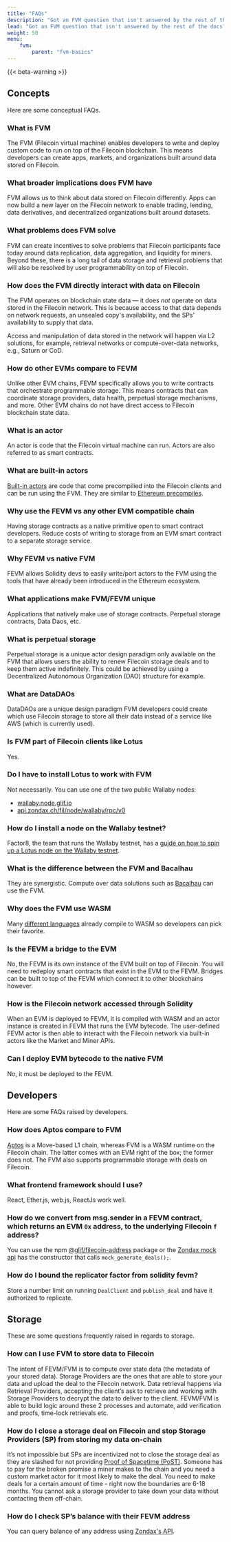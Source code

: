 ```yaml
---
title: "FAQs"
description: "Got an FVM question that isn't answered by the rest of the docs? Check out this currated list of commonly asked questions from the community."
lead: "Got an FVM question that isn't answered by the rest of the docs? Check out this currated list of commonly asked questions from the community. Still have a question after reading through this list? Create a post on fvm-forum.filecoin.io"
weight: 50
menu:
    fvm:
        parent: "fvm-basics"
---
```


{{< beta-warning >}}

## Concepts

Here are some conceptual FAQs.

### What is FVM

The FVM (Filecoin virtual machine) enables developers to write and deploy custom code to run on top of the Filecoin blockchain. This means developers can create apps, markets, and organizations built around data stored on Filecoin.

### What broader implications does FVM have

FVM allows us to think about data stored on Filecoin differently. Apps can now build a new layer on the Filecoin network to enable trading, lending, data derivatives, and decentralized organizations built around datasets.

### What problems does FVM solve

FVM can create incentives to solve problems that Filecoin participants face today around data replication, data aggregation, and liquidity for miners. Beyond these, there is a long tail of data storage and retrieval problems that will also be resolved by user programmability on top of Filecoin.

### How does the FVM directly interact with data on Filecoin

The FVM operates on blockchain state data — it does _not_ operate on data stored in the Filecoin network. This is because access to that data depends on network requests, an unsealed copy's availability, and the SPs' availability to supply that data.

Access and manipulation of data stored in the network will happen via L2 solutions, for example, retrieval networks or compute-over-data networks, e.g., Saturn or CoD.

### How do other EVMs compare to FEVM

Unlike other EVM chains, FEVM specifically allows you to write contracts that orchestrate programmable storage. This means contracts that can coordinate storage providers, data health, perpetual storage mechanisms, and more. Other EVM chains do not have direct access to Filecoin blockchain state data.

### What is an actor

An actor is code that the Filecoin virtual machine can run. Actors are also referred to as smart contracts.

### What are built-in actors

[Built-in actors](https://github.com/filecoin-project/builtin-actors) are code that come precompilied into the Filecoin clients and can be run using the FVM. They are similar to [Ethereum precompiles](https://www.evm.codes/precompiled?fork=merge).

### Why use the FEVM vs any other EVM compatible chain

Having storage contracts as a native primitive open to smart contract developers. Reduce costs of writing to storage from an EVM smart contract to a separate storage service.

### Why FEVM vs native FVM

FEVM allows Solidity devs to easily write/port actors to the FVM using the tools that have already been introduced in the Ethereum ecosystem.

### What applications make FVM/FEVM unique

Applications that natively make use of storage contracts. Perpetual storage contracts, Data Daos, etc.

### What is perpetual storage

Perpetual storage is a unique actor design paradigm only available on the FVM that allows users the ability to renew Filecoin storage deals and to keep them active indefinitely. This could be achieved by using a Decentralized Autonomous Organization (DAO) structure for example.

### What are DataDAOs

DataDAOs are a unique design paradigm FVM developers could create which use Filecoin storage to store all their data instead of a service like AWS (which is currently used).

### Is FVM part of Filecoin clients like Lotus

Yes.

### Do I have to install Lotus to work with FVM

Not necessarily. You can use one of the two public Wallaby nodes:

- [wallaby.node.glif.io](https://wallaby.node.glif.io/)
- [api.zondax.ch/fil/node/wallaby/rpc/v0](https://api.zondax.ch/fil/node/wallaby/rpc/v0)

### How do I install a node on the Wallaby testnet?

Factor8, the team that runs the Wallaby testnet, has a [guide on how to spin up a Lotus node on the Wallaby testnet](https://kb.factor8.io/en/docs/fil/wallabynet).

### What is the difference between the FVM and Bacalhau

They are synergistic. Compute over data solutions such as [Bacalhau](https://github.com/filecoin-project/bacalhau) can use the FVM.

### Why does the FVM use WASM

Many [different languages](https://github.com/appcypher/awesome-wasm-langs) already compile to WASM so developers can pick their favorite.

### Is the FEVM a bridge to the EVM

No, the FEVM is its own instance of the EVM built on top of Filecoin. You will need to redeploy smart contracts that exist in the EVM to the FEVM. Bridges can be built to top of the FEVM which connect it to other blockchains however.

### How is the Filecoin network accessed through Solidity

When an EVM is deployed to FEVM, it is compiled with WASM and an actor instance is created in FEVM that runs the EVM bytecode. The user-defined FEVM actor is then able to interact with the Filecoin network via built-in actors like the Market and Miner APIs.

### Can I deploy EVM bytecode to the native FVM

No, it must be deployed to the FEVM.

## Developers

Here are some FAQs raised by developers.

### How does Aptos compare to FVM

[Aptos](https://aptoslabs.com/) is a Move-based L1 chain, whereas FVM is a WASM runtime on the Filecoin chain. The latter comes with an EVM right of the box; the former does not. The FVM also supports programmable storage with deals on Filecoin.

### What frontend framework should I use?

React, Ether.js, web.js, ReactJs work well.

### How do we convert from msg.sender in a FEVM contract, which returns an EVM `0x` address, to the underlying Filecoin `f` address?

You can use the npm [@glif/filecoin-address](https://www.npmjs.com/package/@glif/filecoin-address) package or the [Zondax mock api](https://github.com/Zondax/fevm-solidity-mock-api) has the constructor that calls `mock_generate_deals();`.

### How do I bound the replicator factor from solidity fevm?

Store a number limit on running `DealClient` and `publish_deal` and have it authorized to replicate.

## Storage

These are some questions frequently raised in regards to storage.

### How can I use FVM to store data to Filecoin

The intent of FEVM/FVM is to compute over state data (the metadata of your stored data). Storage Providers are the ones that are able to store your data and upload the deal to the Filecoin network. Data retrieval happens via Retrieval Providers, accepting the client’s ask to retrieve and working with Storage Providers to decrypt the data to deliver to the client. FEVM/FVM is able to build logic around these 2 processes and automate, add verification and proofs, time-lock retrievals etc.

### How do I close a storage deal on Filecoin and stop Storage Providers (SP) from storing my data on-chain

It’s not impossible but SPs are incentivized not to close the storage deal as they are slashed for not providing [Proof of Spacetime (PoST)](https://spec.filecoin.io/algorithms/pos/). Someone has to pay for the broken promise a miner makes to the chain and you need a custom market actor for it most likely to make the deal. You need to make deals for a certain amount of time - right now the boundaries are 6-18 months. You cannot ask a storage provider to take down your data without contacting them off-chain.

### How do I check SP’s balance with their FEVM address

You can query balance of any address using [Zondax's API](https://docs.zondax.ch/openapi#tag--Account).

